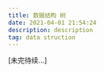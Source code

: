 ```yaml
---
title: 数据结构 树
date: 2021-04-01 21:54:24
description: description
tag: data struction
---
```






[未完待续...]

